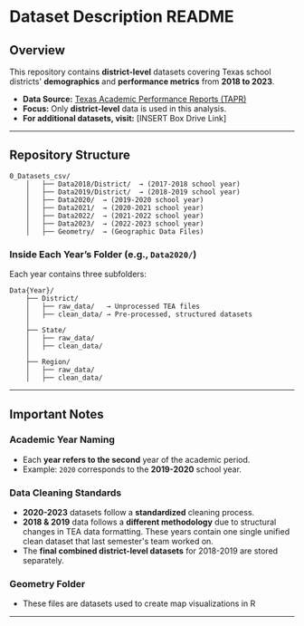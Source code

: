 # **Dataset Description README**  

## **Overview**  
This repository contains **district-level** datasets covering Texas school districts' **demographics** and **performance metrics** from **2018 to 2023**.  

- **Data Source:** [Texas Academic Performance Reports (TAPR)](https://rptsvr1.tea.texas.gov/perfreport/tapr/2023/download/DownloadData.html)  
- **Focus:** Only **district-level** data is used in this analysis.  
- **For additional datasets, visit:** [INSERT Box Drive Link]  

---

## **Repository Structure**  

```
0_Datasets_csv/
    │   ├── Data2018/District/  → (2017-2018 school year)
    │   ├── Data2019/District/  → (2018-2019 school year)
    │   ├── Data2020/  → (2019-2020 school year)
    │   ├── Data2021/  → (2020-2021 school year)
    │   ├── Data2022/  → (2021-2022 school year)
    │   ├── Data2023/  → (2022-2023 school year)
    │   ├── Geometry/  → (Geographic Data Files)

```

### **Inside Each Year’s Folder (e.g., `Data2020/`)**
Each year contains three subfolders:
```
Data{Year}/
    ├── District/
    │   ├── raw_data/   → Unprocessed TEA files
    │   ├── clean_data/ → Pre-processed, structured datasets
    │
    ├── State/
    │   ├── raw_data/
    │   ├── clean_data/
    │
    ├── Region/
    │   ├── raw_data/
    │   ├── clean_data/
```

---

## **Important Notes**  

### **Academic Year Naming**  
- Each **year refers to the second** year of the academic period.  
- Example: `2020` corresponds to the **2019-2020** school year.  

### **Data Cleaning Standards**  
- **2020-2023** datasets follow a **standardized** cleaning process.  
- **2018 & 2019** data follows a **different methodology** due to structural changes in TEA data formatting. These years contain one single unified clean dataset that last semester's team worked on.  
- The **final combined district-level datasets** for 2018-2019 are stored separately.

### **Geometry Folder**  
- These files are datasets used to create map visualizations in R  
  

---
